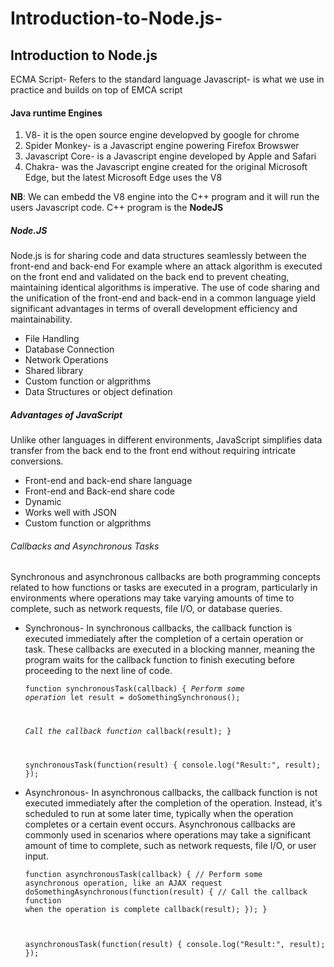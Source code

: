 # Introduction-to-Node.js-
## Introduction to Node.js
ECMA Script- Refers to the standard language
Javascript- is what we use in practice and builds on top of EMCA script
#### Java runtime Engines
<ol><li>V8- it is the open source engine developved by google for chrome</li>
    <li>Spider Monkey- is a Javascript engine powering Firefox Browswer
    <li>Javascript Core- is a Javascript engine developed by Apple and Safari
    <li>Chakra- was the Javascript engine created for the original Microsoft Edge, but the latest Microsoft Edge uses the V8</li></ol>
<b>NB</b>: We can embedd the V8 engine into the C++ program and it will run the users Javascript code.
C++ program is the <b>NodeJS</b>

##### Node.JS
Node.js is for sharing code and data structures seamlessly between the front-end and back-end
For example where an attack algorithm is executed on the front end and validated on the back end to prevent cheating, maintaining identical algorithms is imperative.
The use of code sharing and the unification of the front-end and back-end in a common language yield significant advantages in terms of overall development efficiency and maintainability.
    <ul><li>File Handling
        <li>Database Connection
        <li>Network Operations
        <li>Shared library
        <li>Custom function or algprithms
        <li>Data Structures or object defination</li></ul>

##### Advantages of JavaScript
 Unlike other languages in different environments, JavaScript simplifies data transfer from the back end to the front end without requiring intricate conversions.

  <ul><li>Front-end and back-end share language
          <li>Front-end and Back-end share code
          <li>Dynamic
          <li>Works well with JSON
          <li>Custom function or algprithms</li></ul>

###### Callbacks and Asynchronous Tasks

Synchronous and asynchronous callbacks are both programming concepts related to how functions or tasks are executed in a program, particularly in environments where operations may take varying amounts of time to complete, such as network requests, file I/O, or database queries.
<ul><li>Synchronous- In synchronous callbacks, the callback function is executed immediately after the completion of a certain operation or task.
                     These callbacks are executed in a blocking manner, meaning the program waits for the callback function to finish executing before proceeding to the next line of code.


<code>function synchronousTask(callback) {
    *Perform some operation*
    let result = doSomethingSynchronous();

*Call the callback function*
callback(result);
}

synchronousTask(function(result) {
    console.log("Result:", result);
});</code>
                        
 <li>Asynchronous- In asynchronous callbacks, the callback function is not executed immediately after the completion of the operation. Instead, it's scheduled to run at some later time, typically when the operation completes or a certain event occurs.
Asynchronous callbacks are commonly used in scenarios where operations may take a significant amount of time to complete, such as network requests, file I/O, or user input.

<code>function asynchronousTask(callback) {
    // Perform some asynchronous operation, like an AJAX request
    doSomethingAsynchronous(function(result) {
        // Call the callback function when the operation is complete
        callback(result);
    });
}

asynchronousTask(function(result) {
    console.log("Result:", result);
});</code></ul>



